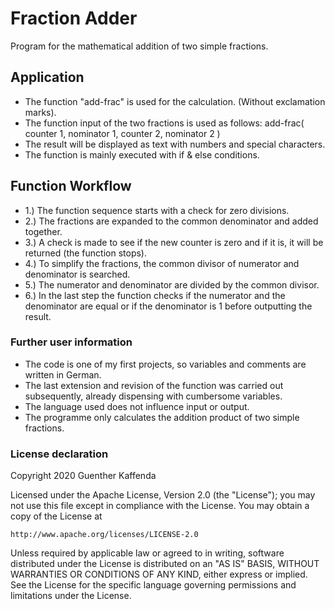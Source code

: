 # Fraction Adder
Program for the mathematical addition of two simple fractions.

## Application
- The function "add-frac" is used for the calculation. (Without exclamation marks).
- The function input of the two fractions is used as follows: add-frac( counter 1, nominator 1, counter 2, nominator 2 )
- The result will be displayed as text with numbers and special characters.
- The function is mainly executed with if & else conditions.

## Function Workflow
- 1.) The function sequence starts with a check for zero divisions.
- 2.) The fractions are expanded to the common denominator and added together.
- 3.) A check is made to see if the new counter is zero and if it is, it will be returned (the function stops).
- 4.) To simplify the fractions, the common divisor of numerator and denominator is searched.
- 5.) The numerator and denominator are divided by the common divisor.
- 6.) In the last step the function checks if the numerator and the denominator are equal or if the denominator is 1 before outputting the result.

### Further user information
- The code is one of my first projects, so variables and comments are written in German.
- The last extension and revision of the function was carried out subsequently, already dispensing with cumbersome variables.
- The language used does not influence input or output.
- The programme only calculates the addition product of two simple fractions.


### License declaration
Copyright 2020 Guenther Kaffenda

Licensed under the Apache License, Version 2.0 (the "License");
you may not use this file except in compliance with the License.
You may obtain a copy of the License at

    http://www.apache.org/licenses/LICENSE-2.0

Unless required by applicable law or agreed to in writing, software
distributed under the License is distributed on an "AS IS" BASIS,
WITHOUT WARRANTIES OR CONDITIONS OF ANY KIND, either express or implied.
See the License for the specific language governing permissions and
limitations under the License.
